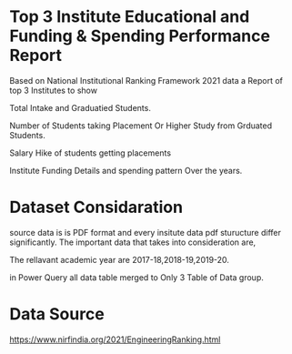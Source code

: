 # Top 3 Institute Educational and Funding & Spending Performance Report

Based on National Institutional Ranking Framework 2021 data a Report of top 3 Institutes to show

Total Intake and Graduatied Students.

Number of Students taking Placement Or Higher Study from Grduated Students.

Salary Hike of students getting placements

Institute Funding Details and spending pattern Over the years.

# Dataset Considaration

source data is is PDF format and every insitute data pdf sturucture differ significantly. The important data that takes into consideration are,

The rellavant academic year are 2017-18,2018-19,2019-20.

in Power Query all data table merged to Only 3 Table of Data group.

# Data Source

https://www.nirfindia.org/2021/EngineeringRanking.html
